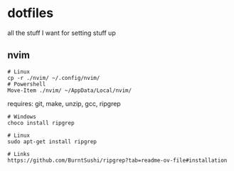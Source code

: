 # dotfiles

all the stuff I want for setting stuff up

## nvim

```
# Linux
cp -r ./nvim/ ~/.config/nvim/
# Powershell
Move-Item ./nvim/ ~/AppData/Local/nvim/
```

requires: git, make, unzip, gcc, ripgrep

```
# Windows
choco install ripgrep

# Linux
sudo apt-get install ripgrep

# Links
https://github.com/BurntSushi/ripgrep?tab=readme-ov-file#installation
```
